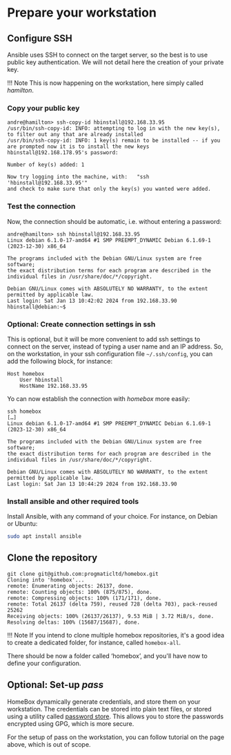 # Prepare your workstation

## Configure SSH

Ansible uses SSH to connect on the target server, so the best is to use public key
authentication. We will not detail here the creation of your private key.

!!! Note This is now happening on the workstation, here simply called _hamilton_.

### Copy your public key

```plain
andre@hamilton> ssh-copy-id hbinstall@192.168.33.95
/usr/bin/ssh-copy-id: INFO: attempting to log in with the new key(s), to filter out any that are already installed
/usr/bin/ssh-copy-id: INFO: 1 key(s) remain to be installed -- if you are prompted now it is to install the new keys
hbinstall@192.168.178.95's password:

Number of key(s) added: 1

Now try logging into the machine, with:   "ssh 'hbinstall@192.168.33.95'"
and check to make sure that only the key(s) you wanted were added.
```

### Test the connection

Now, the connection should be automatic, i.e. without entering a password:

```plain
andre@hamilton> ssh hbinstall@192.168.33.95
Linux debian 6.1.0-17-amd64 #1 SMP PREEMPT_DYNAMIC Debian 6.1.69-1 (2023-12-30) x86_64

The programs included with the Debian GNU/Linux system are free software;
the exact distribution terms for each program are described in the
individual files in /usr/share/doc/*/copyright.

Debian GNU/Linux comes with ABSOLUTELY NO WARRANTY, to the extent
permitted by applicable law.
Last login: Sat Jan 13 10:42:02 2024 from 192.168.33.90
hbinstall@debian:~$
```

### Optional: Create connection settings in ssh

This is optional, but it will be more convenient to add ssh settings to connect on the
server, instead of typing a user name and an IP address. So, on the workstation, in your
ssh configuration file `~/.ssh/config`, you can add the following block, for instance:

```plain
Host homebox
    User hbinstall
    HostName 192.168.33.95
```

Yo can now establish the connection with _homebox_ more easily:

```plain
ssh homebox
[…]
Linux debian 6.1.0-17-amd64 #1 SMP PREEMPT_DYNAMIC Debian 6.1.69-1 (2023-12-30) x86_64

The programs included with the Debian GNU/Linux system are free software;
the exact distribution terms for each program are described in the
individual files in /usr/share/doc/*/copyright.

Debian GNU/Linux comes with ABSOLUTELY NO WARRANTY, to the extent
permitted by applicable law.
Last login: Sat Jan 13 10:44:29 2024 from 192.168.33.90
```

### Install ansible and other required tools

Install Ansible, with any command of your choice. For instance, on Debian or Ubuntu:

```sh
sudo apt install ansible
```

## Clone the repository

```plain
git clone git@github.com:progmaticltd/homebox.git
Cloning into 'homebox'...
remote: Enumerating objects: 26137, done.
remote: Counting objects: 100% (875/875), done.
remote: Compressing objects: 100% (171/171), done.
remote: Total 26137 (delta 759), reused 728 (delta 703), pack-reused 25262
Receiving objects: 100% (26137/26137), 9.53 MiB | 3.72 MiB/s, done.
Resolving deltas: 100% (15687/15687), done.
```

!!! Note If you intend to clone multiple homebox repositories, it's a good idea to create
    a dedicated folder, for instance, called `homebox-all`.

There should be now a folder called ‘homebox’, and you'll have now to define your
configuration.

## Optional: Set-up _pass_

HomeBox dynamically generate credentials, and store them on your workstation. The
credentials can be stored into plain text files, or stored using a utility called
[password store](https://www.passwordstore.org/). This allows you to store the passwords
encrypted using GPG, which is more secure.

For the setup of pass on the workstation, you can follow tutorial on the page above, which
is out of scope.
